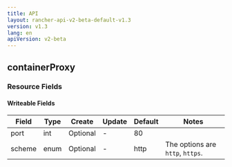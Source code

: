 ```yaml
---
title: API
layout: rancher-api-v2-beta-default-v1.3
version: v1.3
lang: en
apiVersion: v2-beta
---
```


## containerProxy



### Resource Fields

#### Writeable Fields

Field | Type | Create | Update | Default | Notes
---|---|---|---|---|---
port | int | Optional | - | 80 | 
scheme | enum | Optional | - | http | The options are `http`, `https`.



<br>
